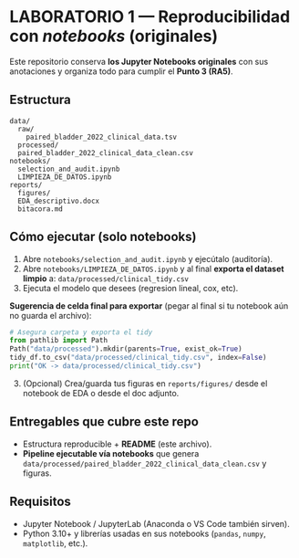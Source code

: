 # LABORATORIO 1 — Reproducibilidad con *notebooks* (originales)

Este repositorio conserva **los Jupyter Notebooks originales** con sus anotaciones y organiza todo para cumplir el **Punto 3 (RA5)**.

## Estructura
```
data/
  raw/
    paired_bladder_2022_clinical_data.tsv
  processed/
  paired_bladder_2022_clinical_data_clean.csv
notebooks/
  selection_and_audit.ipynb
  LIMPIEZA_DE_DATOS.ipynb
reports/
  figures/
  EDA_descriptivo.docx
  bitacora.md
```

## Cómo ejecutar (solo notebooks)
1) Abre `notebooks/selection_and_audit.ipynb` y ejecútalo (auditoría).  
2) Abre `notebooks/LIMPIEZA_DE_DATOS.ipynb` y al final **exporta el dataset limpio** a:
   `data/processed/clinical_tidy.csv`
3) Ejecuta el modelo que desees (regresion lineal, cox, etc).

**Sugerencia de celda final para exportar** (pegar al final si tu notebook aún no guarda el archivo):
```python
# Asegura carpeta y exporta el tidy
from pathlib import Path
Path("data/processed").mkdir(parents=True, exist_ok=True)
tidy_df.to_csv("data/processed/clinical_tidy.csv", index=False)
print("OK -> data/processed/clinical_tidy.csv")
```

3) (Opcional) Crea/guarda tus figuras en `reports/figures/` desde el notebook de EDA o desde el doc adjunto.

## Entregables que cubre este repo
- Estructura reproducible + **README** (este archivo).
- **Pipeline ejecutable vía notebooks** que genera `data/processed/paired_bladder_2022_clinical_data_clean.csv` y figuras.

## Requisitos
- Jupyter Notebook / JupyterLab (Anaconda o VS Code también sirven).  
- Python 3.10+ y librerías usadas en sus notebooks (`pandas`, `numpy`, `matplotlib`, etc.).
